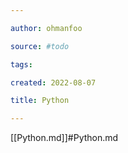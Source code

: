 ```yaml
---

author: ohmanfoo

source: #todo

tags: 

created: 2022-08-07

title: Python

---
```

[[Python.md]]#Python.md